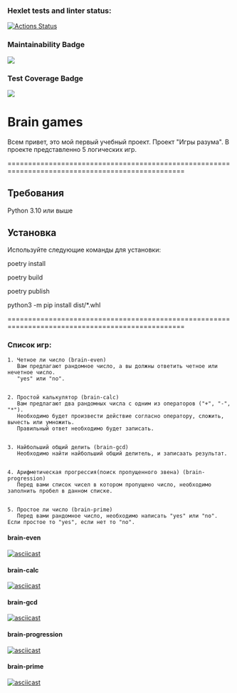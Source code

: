 ### Hexlet tests and linter status:
[![Actions Status](https://github.com/Ilya759/python-project-lvl1/workflows/hexlet-check/badge.svg)](https://github.com/Ilya759/python-project-lvl1/actions)

### Maintainability Badge
<a href="https://codeclimate.com/github/Ilya759/python-project-lvl1/maintainability"><img src="https://api.codeclimate.com/v1/badges/642806646ac8a0660cc0/maintainability" /></a>

### Test Coverage Badge
<a href="https://codeclimate.com/github/Ilya759/python-project-lvl1/test_coverage"><img src="https://api.codeclimate.com/v1/badges/642806646ac8a0660cc0/test_coverage" /></a>


# Brain games
Всем привет, это мой первый  учебный проект.
            Проект "Игры разума". 
В проекте представленно 5 логических игр.

=================================================================================================

## Требования
Python 3.10 или выше

## Установка
Используйте следующие команды для установки:

poetry install

poetry build

poetry publish 

python3 -m pip install dist/*.whl

=================================================================================================

### Список игр: 

    1. Четное ли число (brain-even)
       Вам предлагают рандомное число, а вы должны ответить четное или нечетное число.
       "yes" или "no".
       

    2. Простой калькулятор (brain-calc) 
       Вам предлагают два рандомных числа с одним из операторов ("+", "-", "*").
       Необходимо будет произвести действие согласно оператору, сложить, вычесть или умножить.
       Правильный ответ необходимо будет записать.
       

    3. Найбольший общий делить (brain-gcd)
       Необходимо найти найбольший общий делитель, и записаать результат.
     

    4. Арифметическая прогрессия(поиск пропущенного звена) (brain-progression)
       Перед вами список чисел в котором пропущено число, необходимо заполнить пробел в данном списке.

    
    5. Простое ли число (brain-prime)
       Перед вами рандомное число, необходимо написать "yes" или "no". Если простое то "yes", если нет то "no".


#### brain-even

[![asciicast](https://asciinema.org/a/X6LqIwAUJH8uNV9h6EzVdaGRA.svg)](https://asciinema.org/a/X6LqIwAUJH8uNV9h6EzVdaGRA)


#### brain-calc

[![asciicast](https://asciinema.org/a/515171.svg)](https://asciinema.org/a/515171)


#### brain-gcd

[![asciicast](https://asciinema.org/a/515177.svg)](https://asciinema.org/a/515177)


#### brain-progression

[![asciicast](https://asciinema.org/a/515178.svg)](https://asciinema.org/a/515178)


#### brain-prime

[![asciicast](https://asciinema.org/a/515179.svg)](https://asciinema.org/a/515179)

